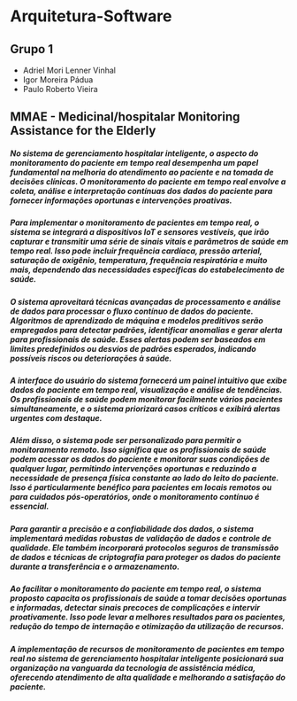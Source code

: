 # Arquitetura-Software

## Grupo 1

* Adriel Mori Lenner Vinhal
* Igor Moreira Pádua
* Paulo Roberto Vieira

## MMAE - Medicinal/hospitalar Monitoring Assistance for the Elderly

##### No sistema de gerenciamento hospitalar inteligente, o aspecto do monitoramento do paciente em tempo real desempenha um papel fundamental na melhoria do atendimento ao paciente e na tomada de decisões clínicas. O monitoramento do paciente em tempo real envolve a coleta, análise e interpretação contínuas dos dados do paciente para fornecer informações oportunas e intervenções proativas.
##### Para implementar o monitoramento de pacientes em tempo real, o sistema se integrará a dispositivos IoT e sensores vestíveis, que irão capturar e transmitir uma série de sinais vitais e parâmetros de saúde em tempo real. Isso pode incluir frequência cardíaca, pressão arterial, saturação de oxigênio, temperatura, frequência respiratória e muito mais, dependendo das necessidades específicas do estabelecimento de saúde.
##### O sistema aproveitará técnicas avançadas de processamento e análise de dados para processar o fluxo contínuo de dados do paciente. Algoritmos de aprendizado de máquina e modelos preditivos serão empregados para detectar padrões, identificar anomalias e gerar alerta para profissionais de saúde. Esses alertas podem ser baseados em limites predefinidos ou desvios de padrões esperados, indicando possíveis riscos ou deteriorações à saúde.
##### A interface do usuário do sistema fornecerá um painel intuitivo que exibe dados do paciente em tempo real, visualização e análise de tendências. Os profissionais de saúde podem monitorar facilmente vários pacientes simultaneamente, e o sistema priorizará casos críticos e exibirá alertas urgentes com destaque.
##### Além disso, o sistema pode ser personalizado para permitir o monitoramento remoto. Isso significa que os profissionais de saúde podem acessar os dados do paciente e monitorar suas condições de qualquer lugar, permitindo intervenções oportunas e reduzindo a necessidade de presença física constante ao lado do leito do paciente. Isso é particularmente benéfico para pacientes em locais remotos ou para cuidados pós-operatórios, onde o monitoramento contínuo é essencial.
##### Para garantir a precisão e a confiabilidade dos dados, o sistema implementará medidas robustas de validação de dados e controle de qualidade. Ele também incorporará protocolos seguros de transmissão de dados e técnicas de criptografia para proteger os dados do paciente durante a transferência e o armazenamento.
##### Ao facilitar o monitoramento do paciente em tempo real, o sistema proposto capacita os profissionais de saúde a tomar decisões oportunas e informadas, detectar sinais precoces de complicações e intervir proativamente. Isso pode levar a melhores resultados para os pacientes, redução do tempo de internação e otimização da utilização de recursos.
##### A implementação de recursos de monitoramento de pacientes em tempo real no sistema de gerenciamento hospitalar inteligente posicionará sua organização na vanguarda da tecnologia de assistência médica, oferecendo atendimento de alta qualidade e melhorando a satisfação do paciente.
